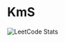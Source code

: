 # KmS
![LeetCode Stats](https://leetcard.jacoblin.cool/uglysatoshi?theme=dark&font=Hanuman&ext=activity)

